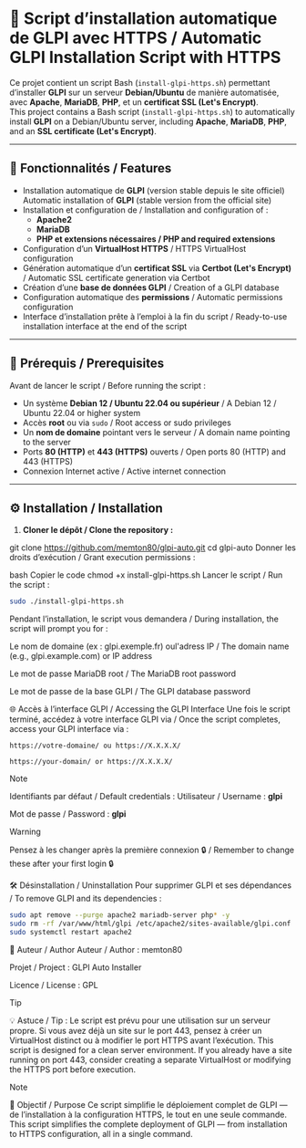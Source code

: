 # 🚀 Script d’installation automatique de GLPI avec HTTPS / Automatic GLPI Installation Script with HTTPS

Ce projet contient un script Bash (`install-glpi-https.sh`) permettant d’installer **GLPI** sur un serveur **Debian/Ubuntu** de manière automatisée, avec **Apache**, **MariaDB**, **PHP**, et un **certificat SSL (Let's Encrypt)**.  
This project contains a Bash script (`install-glpi-https.sh`) to automatically install **GLPI** on a Debian/Ubuntu server, including **Apache**, **MariaDB**, **PHP**, and an **SSL certificate (Let's Encrypt)**.

---

## 🧠 Fonctionnalités / Features

- Installation automatique de **GLPI** (version stable depuis le site officiel)  
  Automatic installation of **GLPI** (stable version from the official site)
- Installation et configuration de / Installation and configuration of :  
  - **Apache2**  
  - **MariaDB**  
  - **PHP et extensions nécessaires / PHP and required extensions**
- Configuration d’un **VirtualHost HTTPS** / HTTPS VirtualHost configuration
- Génération automatique d’un **certificat SSL** via **Certbot (Let's Encrypt)** / Automatic SSL certificate generation via Certbot
- Création d’une **base de données GLPI** / Creation of a GLPI database
- Configuration automatique des **permissions** / Automatic permissions configuration
- Interface d’installation prête à l’emploi à la fin du script / Ready-to-use installation interface at the end of the script

---

## 🧩 Prérequis / Prerequisites

Avant de lancer le script / Before running the script :

- Un système **Debian 12 / Ubuntu 22.04 ou supérieur** / A Debian 12 / Ubuntu 22.04 or higher system
- Accès **root** ou via `sudo` / Root access or sudo privileges
- Un **nom de domaine** pointant vers le serveur / A domain name pointing to the server
- Ports **80 (HTTP)** et **443 (HTTPS)** ouverts / Open ports 80 (HTTP) and 443 (HTTPS)
- Connexion Internet active / Active internet connection

---

## ⚙️ Installation / Installation

1. **Cloner le dépôt / Clone the repository :**

git clone https://github.com/memton80/glpi-auto.git
cd glpi-auto
Donner les droits d’exécution / Grant execution permissions :

bash
Copier le code
chmod +x install-glpi-https.sh
Lancer le script / Run the script :
 ```bash
sudo ./install-glpi-https.sh
```
Pendant l’installation, le script vous demandera / During installation, the script will prompt you for :

Le nom de domaine (ex : glpi.exemple.fr) oul'adress IP / The domain name (e.g., glpi.example.com) or IP address

Le mot de passe MariaDB root / The MariaDB root password

Le mot de passe de la base GLPI / The GLPI database password

🌐 Accès à l’interface GLPI / Accessing the GLPI Interface
Une fois le script terminé, accédez à votre interface GLPI via / Once the script completes, access your GLPI interface via :

`https://votre-domaine/ ou https://X.X.X.X/`

`https://your-domain/ or https://X.X.X.X/`

> [!NOTE]
> Identifiants par défaut / Default credentials :
>Utilisateur / Username : **glpi**
>
>  Mot de passe / Password : **glpi**

> [!WARNING]
>Pensez à les changer après la première connexion 🔒 / Remember to change these after your first login 🔒

🛠️ Désinstallation / Uninstallation
Pour supprimer GLPI et ses dépendances / To remove GLPI and its dependencies :
 ```bash
sudo apt remove --purge apache2 mariadb-server php* -y
sudo rm -rf /var/www/html/glpi /etc/apache2/sites-available/glpi.conf
sudo systemctl restart apache2
```
🪪 Auteur / Author
Auteur / Author : memton80

Projet / Project : GLPI Auto Installer

Licence / License : GPL

> [!TIP]
>💡 Astuce / Tip :
>Le script est prévu pour une utilisation sur un serveur propre.
>Si vous avez déjà un site sur le port 443, pensez à créer un VirtualHost distinct ou à modifier le port HTTPS avant l’exécution.
>This script is designed for a clean server environment.
>If you already have a site running on port 443, consider creating a separate VirtualHost or modifying the HTTPS port before execution.

> [!NOTE]
>🧰 Objectif / Purpose
>Ce script simplifie le déploiement complet de GLPI — de l’installation à la configuration HTTPS, le tout en une seule commande.
>This script simplifies the complete deployment of GLPI — from installation to HTTPS configuration, all in a single command.

